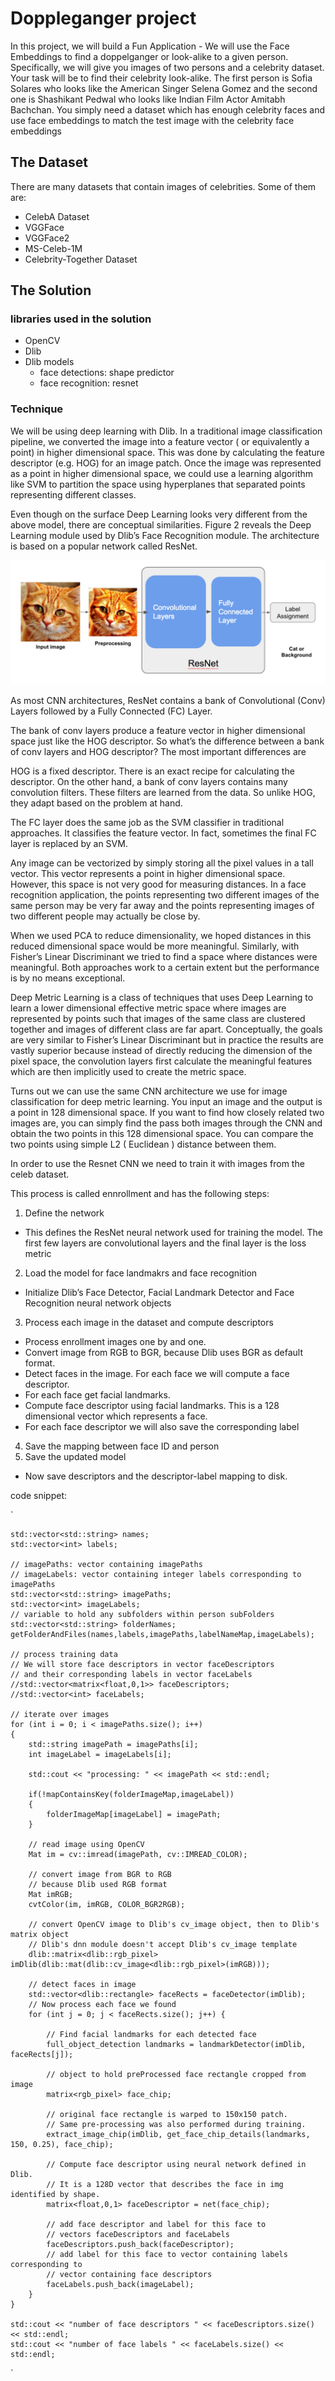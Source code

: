 # Doppleganger project
In this project, we will build a Fun Application - We will use the Face Embeddings to find a doppelganger or look-alike to a given person. Specifically, we will give you images of two persons and a celebrity dataset. Your task will be to find their celebrity look-alike. The first person is Sofia Solares who looks like the American Singer Selena Gomez and the second one is Shashikant Pedwal who looks like Indian Film Actor Amitabh Bachchan.
You simply need a dataset which has enough celebrity faces and use face embeddings to match the test image with the celebrity face embeddings

## The Dataset
There are many datasets that contain images of celebrities. Some of them are:

- CelebA Dataset
- VGGFace
- VGGFace2
- MS-Celeb-1M
- Celebrity-Together Dataset

## The Solution

### libraries used in the solution
- OpenCV
- Dlib
- Dlib models
  - face detections: shape predictor
  - face recognition: resnet

### Technique
We will be using deep learning with Dlib.
In a traditional image classification pipeline, we converted the image into a feature vector ( or equivalently a point) in higher dimensional space. This was done by calculating the feature descriptor (e.g. HOG) for an image patch. Once the image was represented as a point in higher dimensional space, we could use a learning algorithm like SVM to partition the space using hyperplanes that separated points representing different classes.

Even though on the surface Deep Learning looks very different from the above model, there are conceptual similarities. Figure 2 reveals the Deep Learning module used by Dlib’s Face Recognition module. The architecture is based on a popular network called ResNet.

![](https://github.com/clintonvanry/Doppleganger/blob/main/resnet.png)

As most CNN architectures, ResNet contains a bank of Convolutional (Conv) Layers followed by a Fully Connected (FC) Layer.

The bank of conv layers produce a feature vector in higher dimensional space just like the HOG descriptor. So what’s the difference between a bank of conv layers and HOG descriptor? The most important differences are

HOG is a fixed descriptor. There is an exact recipe for calculating the descriptor. On the other hand, a bank of conv layers contains many convolution filters. These filters are learned from the data. So unlike HOG, they adapt based on the problem at hand.

The FC layer does the same job as the SVM classifier in traditional approaches. It classifies the feature vector. In fact, sometimes the final FC layer is replaced by an SVM.

Any image can be vectorized by simply storing all the pixel values in a tall vector. This vector represents a point in higher dimensional space. However, this space is not very good for measuring distances. In a face recognition application, the points representing two different images of the same person may be very far away and the points representing images of two different people may actually be close by.

When we used PCA to reduce dimensionality, we hoped distances in this reduced dimensional space would be more meaningful. Similarly, with Fisher’s Linear Discriminant we tried to find a space where distances were meaningful. Both approaches work to a certain extent but the performance is by no means exceptional.

Deep Metric Learning is a class of techniques that uses Deep Learning to learn a lower dimensional effective metric space where images are represented by points such that images of the same class are clustered together and images of different class are far apart. Conceptually, the goals are very similar to Fisher’s Linear Discriminant but in practice the results are vastly superior because instead of directly reducing the dimension of the pixel space, the convolution layers first calculate the meaningful features which are then implicitly used to create the metric space.

Turns out we can use the same CNN architecture we use for image classification for deep metric learning.
You input an image and the output is a point in 128 dimensional space. If you want to find how closely related two images are, you can simply find the pass both images through the CNN and obtain the two points in this 128 dimensional space. You can compare the two points using simple L2 ( Euclidean ) distance between them.

In order to use the Resnet CNN we need to train it with images from the celeb dataset. 

This process is called ennrollment and has the following steps:
1. Define the network
  - This defines the ResNet neural network used for training the model. The first few layers are convolutional layers and the final layer is the loss metric
2. Load the model for face landmakrs and face recognition
  - Initialize Dlib’s Face Detector, Facial Landmark Detector and Face Recognition neural network objects
3. Process each image in the dataset and compute descriptors
  - Process enrollment images one by and one.
  - Convert image from RGB to BGR, because Dlib uses BGR as default format.
  - Detect faces in the image. For each face we will compute a face descriptor.
  - For each face get facial landmarks.
  - Compute face descriptor using facial landmarks. This is a 128 dimensional vector which represents a face.
  - For each face descriptor we will also save the corresponding label
4. Save the mapping between face ID and person
5. Save the updated model  
  - Now save descriptors and the descriptor-label mapping to disk.
 
code snippet:

`

    std::vector<std::string> names;
    std::vector<int> labels;

    // imagePaths: vector containing imagePaths
    // imageLabels: vector containing integer labels corresponding to imagePaths
    std::vector<std::string> imagePaths;
    std::vector<int> imageLabels;
    // variable to hold any subfolders within person subFolders
    std::vector<std::string> folderNames;
    getFolderAndFiles(names,labels,imagePaths,labelNameMap,imageLabels);

    // process training data
    // We will store face descriptors in vector faceDescriptors
    // and their corresponding labels in vector faceLabels
    //std::vector<matrix<float,0,1>> faceDescriptors;
    //std::vector<int> faceLabels;

    // iterate over images
    for (int i = 0; i < imagePaths.size(); i++)
    {
        std::string imagePath = imagePaths[i];
        int imageLabel = imageLabels[i];

        std::cout << "processing: " << imagePath << std::endl;

        if(!mapContainsKey(folderImageMap,imageLabel))
        {
            folderImageMap[imageLabel] = imagePath;
        }

        // read image using OpenCV
        Mat im = cv::imread(imagePath, cv::IMREAD_COLOR);

        // convert image from BGR to RGB
        // because Dlib used RGB format
        Mat imRGB;
        cvtColor(im, imRGB, COLOR_BGR2RGB);

        // convert OpenCV image to Dlib's cv_image object, then to Dlib's matrix object
        // Dlib's dnn module doesn't accept Dlib's cv_image template
        dlib::matrix<dlib::rgb_pixel> imDlib(dlib::mat(dlib::cv_image<dlib::rgb_pixel>(imRGB)));

        // detect faces in image
        std::vector<dlib::rectangle> faceRects = faceDetector(imDlib);
        // Now process each face we found
        for (int j = 0; j < faceRects.size(); j++) {

            // Find facial landmarks for each detected face
            full_object_detection landmarks = landmarkDetector(imDlib, faceRects[j]);

            // object to hold preProcessed face rectangle cropped from image
            matrix<rgb_pixel> face_chip;

            // original face rectangle is warped to 150x150 patch.
            // Same pre-processing was also performed during training.
            extract_image_chip(imDlib, get_face_chip_details(landmarks, 150, 0.25), face_chip);

            // Compute face descriptor using neural network defined in Dlib.
            // It is a 128D vector that describes the face in img identified by shape.
            matrix<float,0,1> faceDescriptor = net(face_chip);

            // add face descriptor and label for this face to
            // vectors faceDescriptors and faceLabels
            faceDescriptors.push_back(faceDescriptor);
            // add label for this face to vector containing labels corresponding to
            // vector containing face descriptors
            faceLabels.push_back(imageLabel);
        }
    }

    std::cout << "number of face descriptors " << faceDescriptors.size() << std::endl;
    std::cout << "number of face labels " << faceLabels.size() << std::endl;
`












